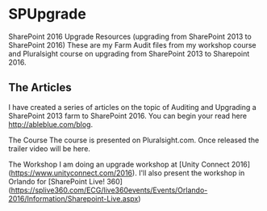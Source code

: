 # SPUpgrade
SharePoint 2016 Upgrade Resources (upgrading from SharePoint 2013 to SharePoint 2016)
These are my Farm Audit files from my workshop course and Pluralsight course on upgrading from SharePoint 2013 to Sharepoint 2016.

## The Articles
I have created a series of articles on the topic of Auditing and Upgrading a SharePoint 2013 farm to SharePoint 2016. You can begin your read here http://ableblue.com/blog.

The Course
The course is presented on Pluralsight.com. Once released the trailer video will be here.

The Workshop
I am doing an upgrade workshop at [Unity Connect 2016] (https://www.unityconnect.com/2016).
I'll also present the workshop in Orlando for [SharePoint Live! 360] (https://splive360.com/ECG/live360events/Events/Orlando-2016/Information/Sharepoint-Live.aspx)



<!--More MD @ https://github.com/primer/markdown/blob/master/README.md and Review https://github.com/adam-p/markdown-here/wiki/Markdown-Cheatsheet-->